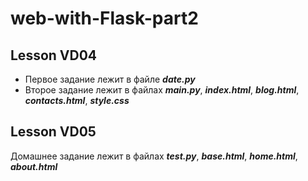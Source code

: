# web-with-Flask-part2
## Lesson VD04
   - Первое задание лежит в файле ***date.py***
   - Второе задание лежит в файлах ***main.py***, ***index.html***,
***blog.html***, ***contacts.html***, ***style.css***
## Lesson VD05
Домашнее задание лежит в файлах ***test.py***, ***base.html***,
***home.html***, ***about.html***
 
